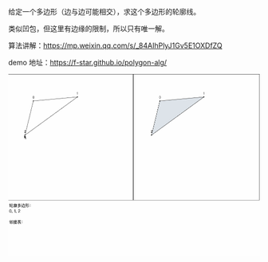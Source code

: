 给定一个多边形（边与边可能相交），求这个多边形的轮廓线。

类似凹包，但这里有边缘的限制，所以只有唯一解。

算法讲解：https://mp.weixin.qq.com/s/_84AIhPlyJ1Gv5E1OXDfZQ

demo 地址：https://f-star.github.io/polygon-alg/

![demo](./polygon-alg-demo-test.gif)
